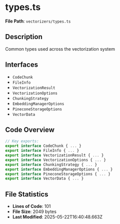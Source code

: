 # types.ts

**File Path**: `vectorizers/types.ts`

## Description

Common types used across the vectorization system

## Interfaces

- `CodeChunk`
- `FileInfo`
- `VectorizationResult`
- `VectorizationOptions`
- `ChunkingStrategy`
- `EmbeddingManagerOptions`
- `PineconeStorageOptions`
- `VectorData`

## Code Overview

```typescript
// Key exports:
export interface CodeChunk { ... }
export interface FileInfo { ... }
export interface VectorizationResult { ... }
export interface VectorizationOptions { ... }
export interface ChunkingStrategy { ... }
export interface EmbeddingManagerOptions { ... }
export interface PineconeStorageOptions { ... }
export interface VectorData { ... }
```

## File Statistics

- **Lines of Code**: 101
- **File Size**: 2049 bytes
- **Last Modified**: 2025-05-22T16:40:48.663Z

